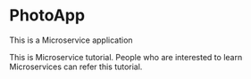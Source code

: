 # PhotoApp
This is a Microservice application

This is Microservice tutorial. People who are interested to learn Microservices can refer this tutorial.

